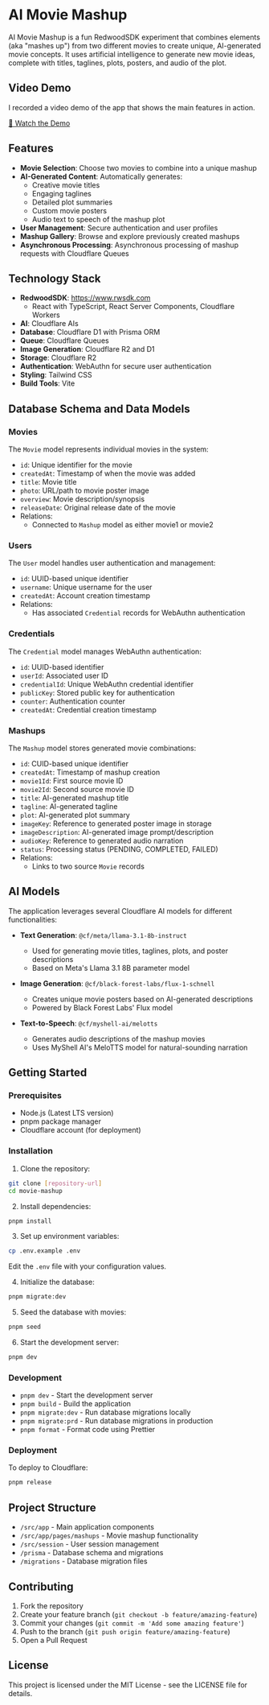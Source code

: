 # AI Movie Mashup

AI Movie Mashup is a fun RedwoodSDK experiment that combines elements (aka "mashes up") from two different movies to create unique, AI-generated movie concepts. It uses artificial intelligence to generate new movie ideas, complete with titles, taglines, plots, posters, and audio of the plot.

## Video Demo

I recorded a video demo of the app that shows the main features in action.

[👀 Watch the Demo](https://screen.studio/share/JRN2137W)

## Features

- **Movie Selection**: Choose two movies to combine into a unique mashup
- **AI-Generated Content**: Automatically generates:
  - Creative movie titles
  - Engaging taglines
  - Detailed plot summaries
  - Custom movie posters
  - Audio text to speech of the mashup plot
- **User Management**: Secure authentication and user profiles
- **Mashup Gallery**: Browse and explore previously created mashups
- **Asynchronous Processing**: Asynchronous processing of mashup requests with Cloudflare Queues

## Technology Stack

- **RedwoodSDK**: https://www.rwsdk.com
  - React with TypeScript, React Server Components, Cloudflare Workers
- **AI**: Cloudflare AIs
- **Database**: Cloudflare D1 with Prisma ORM
- **Queue**: Cloudflare Queues
- **Image Generation**: Cloudflare R2 and D1
- **Storage**: Cloudflare R2
- **Authentication**: WebAuthn for secure user authentication
- **Styling**: Tailwind CSS
- **Build Tools**: Vite

## Database Schema and Data Models

### Movies

The `Movie` model represents individual movies in the system:

- `id`: Unique identifier for the movie
- `createdAt`: Timestamp of when the movie was added
- `title`: Movie title
- `photo`: URL/path to movie poster image
- `overview`: Movie description/synopsis
- `releaseDate`: Original release date of the movie
- Relations:
  - Connected to `Mashup` model as either movie1 or movie2

### Users

The `User` model handles user authentication and management:

- `id`: UUID-based unique identifier
- `username`: Unique username for the user
- `createdAt`: Account creation timestamp
- Relations:
  - Has associated `Credential` records for WebAuthn authentication

### Credentials

The `Credential` model manages WebAuthn authentication:

- `id`: UUID-based identifier
- `userId`: Associated user ID
- `credentialId`: Unique WebAuthn credential identifier
- `publicKey`: Stored public key for authentication
- `counter`: Authentication counter
- `createdAt`: Credential creation timestamp

### Mashups

The `Mashup` model stores generated movie combinations:

- `id`: CUID-based unique identifier
- `createdAt`: Timestamp of mashup creation
- `movie1Id`: First source movie ID
- `movie2Id`: Second source movie ID
- `title`: AI-generated mashup title
- `tagline`: AI-generated tagline
- `plot`: AI-generated plot summary
- `imageKey`: Reference to generated poster image in storage
- `imageDescription`: AI-generated image prompt/description
- `audioKey`: Reference to generated audio narration
- `status`: Processing status (PENDING, COMPLETED, FAILED)
- Relations:
  - Links to two source `Movie` records

## AI Models

The application leverages several Cloudflare AI models for different functionalities:

- **Text Generation**: `@cf/meta/llama-3.1-8b-instruct`

  - Used for generating movie titles, taglines, plots, and poster descriptions
  - Based on Meta's Llama 3.1 8B parameter model

- **Image Generation**: `@cf/black-forest-labs/flux-1-schnell`

  - Creates unique movie posters based on AI-generated descriptions
  - Powered by Black Forest Labs' Flux model

- **Text-to-Speech**: `@cf/myshell-ai/melotts`
  - Generates audio descriptions of the mashup movies
  - Uses MyShell AI's MeloTTS model for natural-sounding narration

## Getting Started

### Prerequisites

- Node.js (Latest LTS version)
- pnpm package manager
- Cloudflare account (for deployment)

### Installation

1. Clone the repository:

```bash
git clone [repository-url]
cd movie-mashup
```

2. Install dependencies:

```bash
pnpm install
```

3. Set up environment variables:

```bash
cp .env.example .env
```

Edit the `.env` file with your configuration values.

4. Initialize the database:

```bash
pnpm migrate:dev
```

5. Seed the database with movies:

```bash
pnpm seed
```

6. Start the development server:

```bash
pnpm dev
```

### Development

- `pnpm dev` - Start the development server
- `pnpm build` - Build the application
- `pnpm migrate:dev` - Run database migrations locally
- `pnpm migrate:prd` - Run database migrations in production
- `pnpm format` - Format code using Prettier

### Deployment

To deploy to Cloudflare:

```bash
pnpm release
```

## Project Structure

- `/src/app` - Main application components
- `/src/app/pages/mashups` - Movie mashup functionality
- `/src/session` - User session management
- `/prisma` - Database schema and migrations
- `/migrations` - Database migration files

## Contributing

1. Fork the repository
2. Create your feature branch (`git checkout -b feature/amazing-feature`)
3. Commit your changes (`git commit -m 'Add some amazing feature'`)
4. Push to the branch (`git push origin feature/amazing-feature`)
5. Open a Pull Request

## License

This project is licensed under the MIT License - see the LICENSE file for details.
